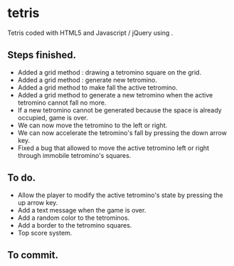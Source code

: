 # tetris
Tetris coded with HTML5 and Javascript / jQuery using <canvas>.

## Steps finished.
* Added a grid method : drawing a tetromino square on the grid.
* Added a grid method : generate new tetromino.
* Added a grid method to make fall the active tetromino.
* Added a grid method to generate a new tetromino when the active tetromino cannot fall no more.
* If a new tetromino cannot be generated because the space is already occupied, game is over.
* We can now move the tetromino to the left or right.
* We can now accelerate the tetromino's fall by pressing the down arrow key.
* Fixed a bug that allowed to move the active tetromino left or right through
immobile tetromino's squares.

## To do.
* Allow the player to modify the active tetromino's state by pressing the up arrow key.
* Add a text message when the game is over.
* Add a random color to the tetrominos.
* Add a border to the tetromino squares.
* Top score system.

## To commit.
